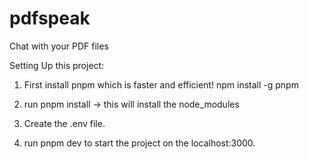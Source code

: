 # pdfspeak
Chat with your PDF files

Setting Up this project:

1. First install pnpm which is faster and efficient!
npm install -g pnpm

2. run pnpm install -> this will install the node_modules

3. Create the .env file.

4. run pnpm dev to start the project on the localhost:3000.
